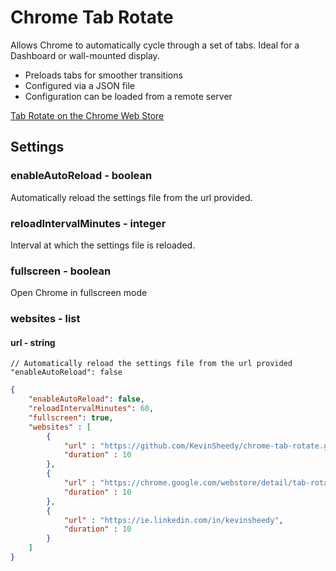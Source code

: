 # Chrome Tab Rotate

Allows Chrome to automatically cycle through a set of tabs. Ideal for a Dashboard or wall-mounted display.

 - Preloads tabs for smoother transitions
 - Configured via a JSON file
 - Configuration can be loaded from a remote server

[Tab Rotate on the Chrome Web Store](https://chrome.google.com/webstore/detail/tab-rotate/pjgjpabbgnnoohijnillgbckikfkbjed)

## Settings

### enableAutoReload - boolean
Automatically reload the settings file from the url provided.

### reloadIntervalMinutes - integer
Interval at which the settings file is reloaded.

### fullscreen - boolean
Open Chrome in fullscreen mode

### websites - list

#### url - string


	// Automatically reload the settings file from the url provided
	"enableAutoReload": false

```json
{
	"enableAutoReload": false,
	"reloadIntervalMinutes": 60,
	"fullscreen": true,
	"websites" : [
		{
			"url" : "https://github.com/KevinSheedy/chrome-tab-rotate.git",
			"duration" : 10
		},
		{
			"url" : "https://chrome.google.com/webstore/detail/tab-rotate/pjgjpabbgnnoohijnillgbckikfkbjed",
			"duration" : 10
		},
		{
			"url" : "https://ie.linkedin.com/in/kevinsheedy",
			"duration" : 10
		}
	]
}
```